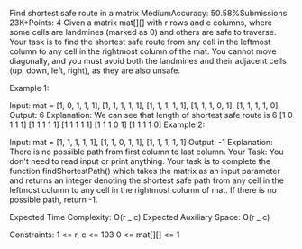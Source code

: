 Find shortest safe route in a matrix
MediumAccuracy: 50.58%Submissions: 23K+Points: 4
Given a matrix mat[][] with r rows and c columns, where some cells are landmines (marked as 0) and others are safe to traverse. Your task is to find the shortest safe route from any cell in the leftmost column to any cell in the rightmost column of the mat. You cannot move diagonally, and you must avoid both the landmines and their adjacent cells (up, down, left, right), as they are also unsafe.

Example 1:

Input:
mat = [1, 0, 1, 1, 1],
[1, 1, 1, 1, 1],
[1, 1, 1, 1, 1],
[1, 1, 1, 0, 1],
[1, 1, 1, 1, 0]
Output:
6
Explanation:
We can see that length of shortest
safe route is 6
[1 0 1 1 1]
[1 1 1 1 1]
[1 1 1 1 1]
[1 1 1 0 1]
[1 1 1 1 0]
Example 2:

Input:
mat = [1, 1, 1, 1, 1],
[1, 1, 0, 1, 1],
[1, 1, 1, 1, 1]
Output:
-1
Explanation: There is no possible path from
first column to last column.
Your Task:
You don't need to read input or print anything. Your task is to complete the function findShortestPath() which takes the matrix as an input parameter and returns an integer denoting the shortest safe path from any cell in the leftmost column to any cell in the rightmost column of mat. If there is no possible path, return -1.

Expected Time Complexity: O(r _ c)
Expected Auxiliary Space: O(r _ c)

Constraints:
1 <= r, c <= 103
0 <= mat[][] <= 1
